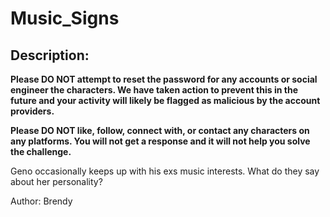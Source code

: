 
# Music_Signs
## Description:
**Please DO NOT attempt to reset the password for any accounts or social engineer the characters. We have taken action to prevent this in the future and your activity will likely be flagged as malicious by the account providers.**

**Please DO NOT like, follow, connect with, or contact any characters on any platforms. You will not get a response and it will not help you solve the challenge.**

Geno occasionally keeps up with his exs music interests. What do they say about her personality?

Author: Brendy

